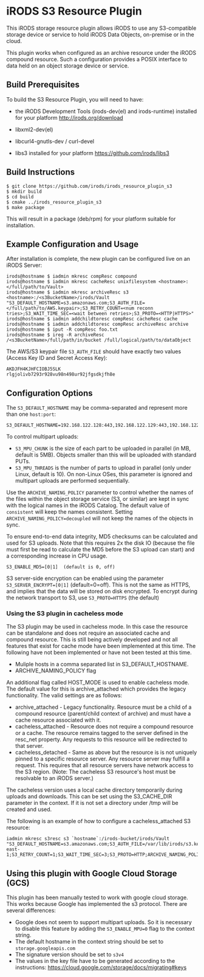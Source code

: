 # iRODS S3 Resource Plugin

This iRODS storage resource plugin allows iRODS to use any S3-compatible storage device or service to hold iRODS Data Objects, on-premise or in the cloud.

This plugin works when configured as an archive resource under the iRODS compound resource.  Such a configuration provides a POSIX interface to data held on an object storage device or service.

## Build Prerequisites

To build the S3 Resource Plugin, you will need to have:

 - the iRODS Development Tools (irods-dev(el) and irods-runtime) installed for your platform
     http://irods.org/download

 - libxml2-dev(el)

 - libcurl4-gnutls-dev / curl-devel

 - libs3 installed for your platform
     https://github.com/irods/libs3

## Build Instructions

```
$ git clone https://github.com/irods/irods_resource_plugin_s3
$ mkdir build
$ cd build
$ cmake ../irods_resource_plugin_s3
$ make package
```

This will result in a package (deb/rpm) for your platform suitable for installation.

## Example Configuration and Usage

After installation is complete, the new plugin can be configured live on an iRODS Server:

```
irods@hostname $ iadmin mkresc compResc compound
irods@hostname $ iadmin mkresc cacheResc unixfilesystem <hostname>:</full/path/to/Vault>
irods@hostname $ iadmin mkresc archiveResc s3 <hostname>:/<s3BucketName>/irods/Vault "S3_DEFAULT_HOSTNAME=s3.amazonaws.com;S3_AUTH_FILE=</full/path/to/AWS.keypair>;S3_RETRY_COUNT=<num reconn tries>;S3_WAIT_TIME_SEC=<wait between retries>;S3_PROTO=<HTTP|HTTPS>"
irods@hostname $ iadmin addchildtoresc compResc cacheResc cache
irods@hostname $ iadmin addchildtoresc compResc archiveResc archive
irods@hostname $ iput -R compResc foo.txt
irods@hostname $ ireg -R archiveResc /<s3BucketName>/full/path/in/bucket /full/logical/path/to/dataObject
```

The AWS/S3 keypair file `S3_AUTH_FILE` should have exactly two values (Access Key ID and Secret Access Key):

```
AKDJFH4KJHFCIOBJ5SLK
rlgjolivb7293r928vu98n498ur92jfgsdkjfh8e
```

## Configuration Options

The `S3_DEFAULT_HOSTNAME` may be comma-separated and represent more than one `host:port`:

```
S3_DEFAULT_HOSTNAME=192.168.122.128:443,192.168.122.129:443,192.168.122.130:443
```

To control multipart uploads:
 - `S3_MPU_CHUNK` is the size of each part to be uploaded in parallel (in MB, default is 5MB).  Objects smaller than this will be uploaded with standard PUTs.
 - `S3_MPU_THREADS` is the number of parts to upload in parallel (only under Linux, default is 10).  On non-Linux OSes, this parameter is ignored and multipart uploads are performed sequentially.

Use the `ARCHIVE_NAMING_POLICY` parameter to control whether the names of the files within the object storage service (S3, or similar) are kept in sync with the logical names in the iRODS Catalog.
The default value of `consistent` will keep the names consistent.  Setting `ARCHIVE_NAMING_POLICY=decoupled` will not keep the names of the objects in sync.

To ensure end-to-end data integrity, MD5 checksums can be calculated and used for S3 uploads.  Note that this requires 2x the disk IO (because the file must first be read to calculate the MD5 before
the S3 upload can start) and a corresponding increase in CPU usage.
```
S3_ENABLE_MD5=[0|1]  (default is 0, off)
```

S3 server-side encryption can be enabled using the parameter `S3_SERVER_ENCRYPT=[0|1]` (default=0=off).  This is not the same as HTTPS, and implies that the data will be stored on disk encrypted.
To encrypt during the network transport to S3, use `S3_PROTO=HTTPS` (the default)

### Using the S3 plugin in cacheless mode

The S3 plugin may be used in cacheless mode.  In this case the resource can be standalone and does not require an associated cache and compound resource.  This is still being actively developed and not all features that exist for cache mode have been implemented at this time.  The following have not been implemented or have not been tested at this time.

* Muliple hosts in a comma separated list in S3_DEFAULT_HOSTNAME.
* ARCHIVE_NAMING_POLICY flag

An additional flag called HOST_MODE is used to enable cacheless mode.  The default value for this is archive_attached which provides the legacy functionality.  The valid settings are as follows:

* archive_attached - Legacy functionality.  Resource must be a child of a compound resource (parent/child context of archive) and must have a cache resource associated with it.
* cacheless_attached - Resource does not require a compound resource or a cache.  The resource remains tagged to the server defined in the resc_net property.  Any requests to this resource will be redirected to that server.
* cacheless_detached - Same as above but the resource is is not uniquely pinned to a specific resource server.  Any resource server may fulfill a request.  This requires that all resource servers have network access to the S3 region.  (Note:  The cacheless S3 resource's host must be resolvable to an iRODS server.)

The cacheless version uses a local cache directory temporarily during uploads and downloads.  This can be set using the S3_CACHE_DIR parameter in the context.  If it is not set a directory under /tmp will be created and used.

The following is an example of how to configure a cacheless_attached S3 resource:

~~~~
iadmin mkresc s3resc s3 `hostname`:/irods-bucket/irods/Vault "S3_DEFAULT_HOSTNAME=s3.amazonaws.com;S3_AUTH_FILE=/var/lib/irods/s3.keypair;S3_REGIONNAME=us-east-1;S3_RETRY_COUNT=1;S3_WAIT_TIME_SEC=3;S3_PROTO=HTTP;ARCHIVE_NAMING_POLICY=consistent;HOST_MODE=cacheless_attached"
~~~~


## Using this plugin with Google Cloud Storage (GCS)

This plugin has been manually tested to work with google cloud storage. This works because Google has implemented the s3 protocol.  There are several differences:

* Google does not seem to support multipart uploads.  So it is necessary to disable this feature by adding the `S3_ENABLE_MPU=0` flag to the context string.
* The default hostname in the context string should be set to `storage.googleapis.com`
* The signature version should be set to `s3v4`
* The values in the key file have to be generated according to the instructions: https://cloud.google.com/storage/docs/migrating#keys
